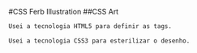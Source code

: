 #CSS Ferb Illustration
##CSS Art

~~~html
Usei a tecnologia HTML5 para definir as tags.
~~~

~~~css
Usei a tecnologia CSS3 para esterilizar o desenho.
~~~